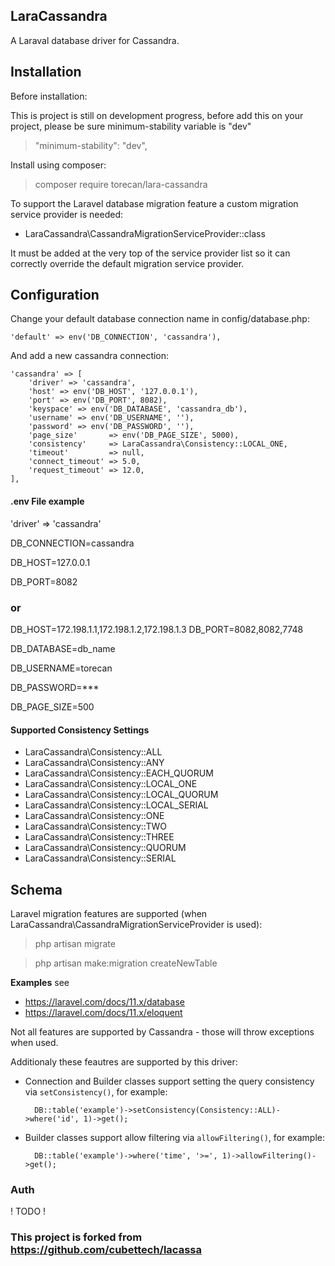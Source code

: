 ## **LaraCassandra**

A Laraval database driver for Cassandra.

## **Installation**

Before installation:

This is project is still on development progress, before add this on your project, please be sure minimum-stability variable is "dev" 

> "minimum-stability": "dev",

Install using composer:

> composer require torecan/lara-cassandra

To support the Laravel database migration feature a custom migration service provider is needed:

- LaraCassandra\CassandraMigrationServiceProvider::class

It must be added at the very top of the service provider list so it can correctly override the default migration service provider.

## **Configuration**

Change your default database connection name in config/database.php:

    'default' => env('DB_CONNECTION', 'cassandra'),

And add a new cassandra connection:

    'cassandra' => [
        'driver' => 'cassandra',
        'host' => env('DB_HOST', '127.0.0.1'),
        'port' => env('DB_PORT', 8082),
        'keyspace' => env('DB_DATABASE', 'cassandra_db'),
        'username' => env('DB_USERNAME', ''),
        'password' => env('DB_PASSWORD', ''),
        'page_size'       => env('DB_PAGE_SIZE', 5000),
        'consistency'     => LaraCassandra\Consistency::LOCAL_ONE,
        'timeout'         => null,
        'connect_timeout' => 5.0,
        'request_timeout' => 12.0,
    ],

#### .env File example

  'driver' => 'cassandra'
  
  DB_CONNECTION=cassandra

  DB_HOST=127.0.0.1 
  
  DB_PORT=8082

  ### or
  DB_HOST=172.198.1.1,172.198.1.2,172.198.1.3
  DB_PORT=8082,8082,7748

  DB_DATABASE=db_name
  
  DB_USERNAME=torecan
  
  DB_PASSWORD=***
  
  DB_PAGE_SIZE=500

#### Supported Consistency Settings

  - LaraCassandra\Consistency::ALL
  - LaraCassandra\Consistency::ANY
  - LaraCassandra\Consistency::EACH_QUORUM
  - LaraCassandra\Consistency::LOCAL_ONE
  - LaraCassandra\Consistency::LOCAL_QUORUM
  - LaraCassandra\Consistency::LOCAL_SERIAL
  - LaraCassandra\Consistency::ONE
  - LaraCassandra\Consistency::TWO
  - LaraCassandra\Consistency::THREE
  - LaraCassandra\Consistency::QUORUM
  - LaraCassandra\Consistency::SERIAL

## **Schema**

Laravel migration features are supported (when LaraCassandra\CassandraMigrationServiceProvider is used):

  > php artisan migrate

  > php artisan make:migration createNewTable

**Examples**
 see
   - https://laravel.com/docs/11.x/database
   - https://laravel.com/docs/11.x/eloquent
 
 Not all features are supported by Cassandra - those will throw exceptions when used.

 Additionaly these feautres are supported by this driver:

- Connection and Builder classes support setting the query consistency via `setConsistency()`, for example:
  ```
    DB::table('example')->setConsistency(Consistency::ALL)->where('id', 1)->get();
  ```
- Builder classes support allow filtering via `allowFiltering()`, for example:
  ```
    DB::table('example')->where('time', '>=', 1)->allowFiltering()->get();
  ```

### **Auth**

! TODO !

### This project is forked from https://github.com/cubettech/lacassa

